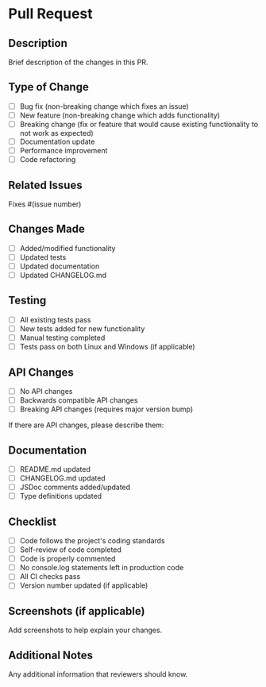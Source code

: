 # Pull Request

## Description
Brief description of the changes in this PR.

## Type of Change
- [ ] Bug fix (non-breaking change which fixes an issue)
- [ ] New feature (non-breaking change which adds functionality)
- [ ] Breaking change (fix or feature that would cause existing functionality to not work as expected)
- [ ] Documentation update
- [ ] Performance improvement
- [ ] Code refactoring

## Related Issues
Fixes #(issue number)

## Changes Made
- [ ] Added/modified functionality
- [ ] Updated tests
- [ ] Updated documentation
- [ ] Updated CHANGELOG.md

## Testing
- [ ] All existing tests pass
- [ ] New tests added for new functionality
- [ ] Manual testing completed
- [ ] Tests pass on both Linux and Windows (if applicable)

## API Changes
- [ ] No API changes
- [ ] Backwards compatible API changes
- [ ] Breaking API changes (requires major version bump)

If there are API changes, please describe them:

## Documentation
- [ ] README.md updated
- [ ] CHANGELOG.md updated
- [ ] JSDoc comments added/updated
- [ ] Type definitions updated

## Checklist
- [ ] Code follows the project's coding standards
- [ ] Self-review of code completed
- [ ] Code is properly commented
- [ ] No console.log statements left in production code
- [ ] All CI checks pass
- [ ] Version number updated (if applicable)

## Screenshots (if applicable)
Add screenshots to help explain your changes.

## Additional Notes
Any additional information that reviewers should know.
